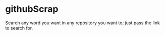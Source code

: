 # githubScrap

Search any word you want in any repository you want to; just pass the link to search for.
